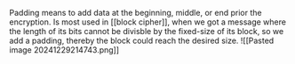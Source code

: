 Padding means to add data at the beginning, middle, or end prior the encryption.
Is most used in [[block cipher]], when we got a message where the length of its bits cannot be divisble by the fixed-size of its block, so we add a padding, thereby the block could reach the desired size.
![[Pasted image 20241229214743.png]]
```go
```